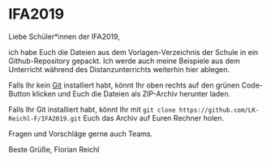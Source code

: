 # IFA2019

Liebe Schüler*innen der IFA2019,

ich habe Euch die Dateien aus dem Vorlagen-Verzeichnis der Schule in ein Github-Repository gepackt.
Ich werde auch meine Beispiele aus dem Unterricht während des Distanzunterrichts weiterhin hier ablegen.

Falls Ihr kein [Git](https://git-scm.com/) installiert habt, könnt Ihr oben rechts auf den grünen Code-Button klicken
und Euch die Dateien als ZIP-Archiv herunter laden.

Falls Ihr Git installiert habt, könnt Ihr mit `git clone https://github.com/LK-Reichl-F/IFA2019.git` Euch das Archiv auf Euren Rechner holen.

Fragen und Vorschläge gerne auch Teams.

Beste Grüße,
Florian Reichl